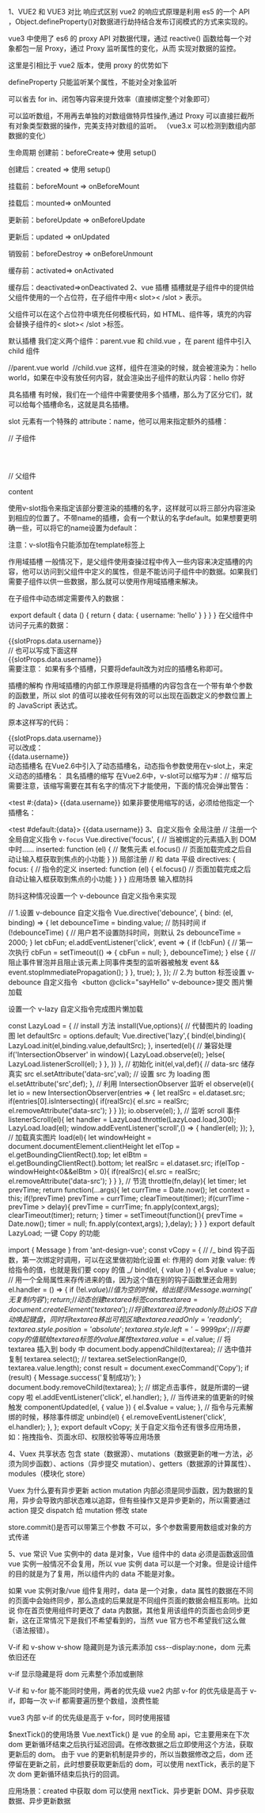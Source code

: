 1、VUE2 和 VUE3 对比
响应式区别
vue2 的响应式原理是利⽤ es5 的⼀个 API ，Object.defineProperty()对数据进⾏劫持结合发布订阅模式的⽅式来实现的。

vue3 中使⽤了 es6 的 proxy API 对数据代理，通过 reactive() 函数给每⼀个对象都包⼀层 Proxy，通过 Proxy 监听属性的变化，从⽽ 实现对数据的监控。

这⾥是引相⽐于 vue2 版本，使⽤ proxy 的优势如下

defineProperty 只能监听某个属性，不能对全对象监听

可以省去 for in、闭包等内容来提升效率（直接绑定整个对象即可）

可以监听数组，不⽤再去单独的对数组做特异性操作,通过 Proxy 可以直接拦截所有对象类型数据的操作，完美⽀持对数组的监听。 （vue3.x 可以检测到数组内部数据的变化）

生命周期
创建前：beforeCreate=> 使用 setup()

创建后：created => 使用 setup()

挂载前：beforeMount => onBeforeMount

挂载后：mounted=> onMounted

更新前：beforeUpdate => onBeforeUpdate

更新后：updated => onUpdated

销毁前：beforeDestroy => onBeforeUnmount

缓存前：activated=> onActivated

缓存后：deactivated=>onDeactivated
2、vue 插槽
插槽就是子组件中的提供给父组件使用的一个占位符，在子组件中用< slot>< /slot > 表示。

父组件可以在这个占位符中填充任何模板代码，如 HTML、组件等，填充的内容会替换子组件的< slot>< /slot >标签。

默认插槽
我们定义两个组件：parent.vue 和 child.vue ，在 parent 组件中引入 child 组件

//parent.vue
<child>
world
</child>
​
//child.vue
<template>

  <div>
    hello <slot>你好</slot>
  </div>
</template>
这样，组件在渲染的时候，<slot></slot>就会被渲染为：hello world，如果在<child></child>中没有放任何内容，就会渲染出子组件的默认内容：hello 你好

具名插槽
有时候，我们在一个组件中需要使用多个插槽，那么为了区分它们，就可以给每个插槽命名，这就是具名插槽。

slot 元素有一个特殊的 attribute：name，他可以用来指定额外的插槽：

// 子组件

<div class="container">
  <header>
    <slot name="header"></slot>
  </header>
  <main>
    <slot></slot>
  </main>
  <footer>
    <slot name="footer"></slot>
  </footer>
</div>
​
// 父组件
<base-layout>
  <template v-slot:header>
    <h1>header</h1>
  </template>
​
  <p>content</p>
 
​
  <template v-slot:footer>
    <p>footer</p>
  </template>
</base-layout>
使用v-slot指令来指定该部分要渲染的插槽的名字，这样就可以将三部分内容渲染到相应的位置了。不带name的插槽，会有一个默认的名字default。如果想要更明确一些，可以将它的name设置为default：

<template v-slot:default>
    <p> content </p>
</template>
注意：v-slot指令只能添加在template标签上

作用域插槽
一般情况下，是父组件使用查操过程中传入一些内容来决定插槽的内容，他可以访问到父组件中定义的属性，但是不能访问子组件中的数据。如果我们需要子组件以供一些数据，那么就可以使用作用域插槽来解决。

在子组件中动态绑定需要传入的数据：

<slot :data="data"></slot>
​
export default {
data () {
return {
data: {
username: 'hello'
}
}
}
}
在父组件中访问子元素的数据：

<div>
  <test v-slot:default="slotProps">
    {{slotProps.data.username}}
  </test>
</div>
​
// 也可以写成下面这样
<div>
  <test v-slot:"slotProps">
    {{slotProps.data.username}}
  </test>
</div>
需要注意： 如果有多个插槽，只要将default改为对应的插槽名称即可。

插槽的解构
作用域插槽的内部工作原理是将插槽的内容包含在一个带有单个参数的函数里，所以 slot 的值可以接收任何有效的可以出现在函数定义的参数位置上的 JavaScript 表达式。

原本这样写的代码：

<div>
  <test v-slot:"slotProps">
    {{slotProps.data.username}}
  </test>
</div>
可以改成：

<div>
  <test v-slot:{data}>
    {{data.username}}
  </test>
</div>
动态插槽名
在Vue2.6中引入了动态插槽名，动态指令参数使用在v-slot上，来定义动态的插槽名：

<base-layout>
  <template v-slot:[dynamicSlotName]>
    ...
  </template>
</base-layout>
具名插槽的缩写
在Vue2.6中，v-slot可以缩写为#：

<template v-slot:header>
    <h1>header</h1>
</template>
​
// 缩写后
<template #header>
    <h1>header</h1>
</template>
需要注意，该缩写需要在其有名字的情况下才能使用，下面的情况会弹出警告：

<test #:{data}>
{{data.username}}
</test>
如果非要使用缩写的话，必须给他指定一个插槽名：

<test #default:{data}>
{{data.username}}
</test>
3、自定义指令
全局注册
// 注册一个全局自定义指令 `v-focus`
Vue.directive('focus', {
// 当被绑定的元素插入到 DOM 中时……
inserted: function (el) {
// 聚焦元素
el.focus() // 页面加载完成之后自动让输入框获取到焦点的小功能
}
})
局部注册
// 和 data 平级
directives: {
focus: {
// 指令的定义
inserted: function (el) {
el.focus() // 页面加载完成之后自动让输入框获取到焦点的小功能
}
}
}
应用场景
输入框防抖

防抖这种情况设置一个 v-debounce 自定义指令来实现

// 1.设置 v-debounce 自定义指令
Vue.directive('debounce', {
bind: (el, binding) => {
let debounceTime = binding.value; // 防抖时间
if (!debounceTime) { // 用户若不设置防抖时间，则默认 2s
debounceTime = 2000;
}
let cbFun;
el.addEventListener('click', event => {
if (!cbFun) { // 第一次执行
cbFun = setTimeout(() => {
cbFun = null;
}, debounceTime);
} else {
// 阻止事件冒泡并且阻止该元素上同事件类型的监听器被触发
event && event.stopImmediatePropagation();
}
}, true);
},
});
// 2.为 button 标签设置 v-debounce 自定义指令
​
<button @click="sayHello" v-debounce>提交</button>
图片懒加载

设置一个 v-lazy 自定义指令完成图片懒加载

const LazyLoad = {
// install 方法
install(Vue,options){
// 代替图片的 loading 图
let defaultSrc = options.default;
Vue.directive('lazy',{
bind(el,binding){
LazyLoad.init(el,binding.value,defaultSrc);
},
inserted(el){
// 兼容处理
if('IntersectionObserver' in window){
LazyLoad.observe(el);
}else{
LazyLoad.listenerScroll(el);
}
},
})
},
// 初始化
init(el,val,def){
// data-src 储存真实 src
el.setAttribute('data-src',val);
// 设置 src 为 loading 图
el.setAttribute('src',def);
},
// 利用 IntersectionObserver 监听 el
observe(el){
let io = new IntersectionObserver(entries => {
let realSrc = el.dataset.src;
if(entries[0].isIntersecting){
if(realSrc){
el.src = realSrc;
el.removeAttribute('data-src');
}
}
});
io.observe(el);
},
// 监听 scroll 事件
listenerScroll(el){
let handler = LazyLoad.throttle(LazyLoad.load,300);
LazyLoad.load(el);
window.addEventListener('scroll',() => {
handler(el);
});
},
// 加载真实图片
load(el){
let windowHeight = document.documentElement.clientHeight
let elTop = el.getBoundingClientRect().top;
let elBtm = el.getBoundingClientRect().bottom;
let realSrc = el.dataset.src;
if(elTop - windowHeight<0&&elBtm > 0){
if(realSrc){
el.src = realSrc;
el.removeAttribute('data-src');
}
}
},
// 节流
throttle(fn,delay){
let timer;
let prevTime;
return function(...args){
let currTime = Date.now();
let context = this;
if(!prevTime) prevTime = currTime;
clearTimeout(timer);
if(currTime - prevTime > delay){
prevTime = currTime;
fn.apply(context,args);
clearTimeout(timer);
return;
}
timer = setTimeout(function(){
prevTime = Date.now();
timer = null;
fn.apply(context,args);
},delay);
}
}
}
export default LazyLoad;
一键 Copy 的功能

import { Message } from 'ant-design-vue';
const vCopy = { //
/_
bind 钩子函数，第一次绑定时调用，可以在这里做初始化设置
el: 作用的 dom 对象
value: 传给指令的值，也就是我们要 copy 的值
_/
bind(el, { value }) {
el.$value = value; // 用一个全局属性来存传进来的值，因为这个值在别的钩子函数里还会用到
    el.handler = () => {
      if (!el.$value) {
// 值为空的时候，给出提示
Message.warning('无复制内容');
return;
}
// 动态创建 textarea 标签
const textarea = document.createElement('textarea');
// 将该 textarea 设为 readonly 防止 iOS 下自动唤起键盘，同时将 textarea 移出可视区域
textarea.readOnly = 'readonly';
textarea.style.position = 'absolute';
textarea.style.left = '-9999px';
// 将要 copy 的值赋给 textarea 标签的 value 属性
textarea.value = el.$value;
      // 将 textarea 插入到 body 中
      document.body.appendChild(textarea);
      // 选中值并复制
      textarea.select();
      // textarea.setSelectionRange(0, textarea.value.length);
      const result = document.execCommand('Copy');
      if (result) {
        Message.success('复制成功');
      }
      document.body.removeChild(textarea);
    };
    // 绑定点击事件，就是所谓的一键 copy 啦
    el.addEventListener('click', el.handler);
  },
  // 当传进来的值更新的时候触发
  componentUpdated(el, { value }) {
    el.$value = value;
},
// 指令与元素解绑的时候，移除事件绑定
unbind(el) {
el.removeEventListener('click', el.handler);
},
};
export default vCopy;
关于自定义指令还有很多应用场景，如：拖拽指令、页面水印、权限校验等等应用场景

4、Vuex 共享状态
包含 state（数据源）、mutations（数据更新的唯一方法，必须为同步函数）、actions（异步提交 mutation）、getters（数据源的计算属性）、modules（模块化 store）

Vuex 为什么要有异步更新 action
mutation 内部必须是同步函数，因为数据的复用，异步会导致内部状态难以追踪，但有些操作又是异步更新的，所以需要通过 action 提交 dispatch 给 mutation 修改 state

store.commit()是否可以带第三个参数
不可以，多个参数需要用数组或对象的方式传递

5、vue 常识
Vue 实例中的 data 是对象，Vue 组件中的 data 必须是函数返回值
vue 实例一般情况不会复用，所以 vue 实例 data 可以是一个对象。但是设计组件的目的就是为了复用，所以组件内的 data 不能是对象。

如果 vue 实例对象/vue 组件复用时，data 是一个对象，data 属性的数据在不同的页面中会始终同步，那么造成的后果就是不同组件页面的数据会相互影响。比如说 你在首页使用组件时更改了 data 内数据，其他复用该组件的页面也会同步更新，这在正常情况下是我们不希望看到的，当然 vue 官方也不希望我们这么做（语法报错）。

V-if 和 v-show
v-show 隐藏则是为该元素添加 css--display:none，dom 元素依旧还在

v-if 显示隐藏是将 dom 元素整个添加或删除

V-if 和 v-for 能不能同时使用，两者的优先级
vue2 内部 v-for 的优先级是高于 v-if，即每一次 v-if 都需要遍历整个数组，浪费性能

vue3 内部 v-if 的优先级是高于 v-for，同时使用报错

$nextTick()的使用场景
Vue.nextTick() 是 vue 的全局 api，它主要用来在下次 dom 更新循环结束之后执行延迟回调。在修改数据之后立即使用这个方法，获取更新后的 dom。 由于 vue 的更新机制是异步的，所以当数据修改之后，dom 还停留在更新之前，此时想要获取更新后的 dom，可以使用 nextTick，表示的是下次 dom 更新循环结束后执行的回调。

应用场景：created 中获取 dom 可以使用 nextTick、异步更新 DOM、异步获取数据、异步更新数据
